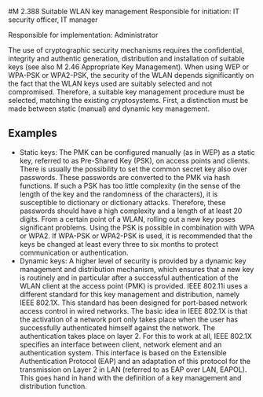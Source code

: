 #M 2.388 Suitable WLAN key management
Responsible for initiation: IT security officer, IT manager

Responsible for implementation: Administrator

The use of cryptographic security mechanisms requires the confidential, integrity and authentic generation, distribution and installation of suitable keys (see also M 2.46 Appropriate Key Management). When using WEP or WPA-PSK or WPA2-PSK, the security of the WLAN depends significantly on the fact that the WLAN keys used are suitably selected and not compromised. Therefore, a suitable key management procedure must be selected, matching the existing cryptosystems. First, a distinction must be made between static (manual) and dynamic key management.



## Examples 
* Static keys: The PMK can be configured manually (as in WEP) as a static key, referred to as Pre-Shared Key (PSK), on access points and clients. There is usually the possibility to set the common secret key also over passwords. These passwords are converted to the PMK via hash functions. If such a PSK has too little complexity (in the sense of the length of the key and the randomness of the characters), it is susceptible to dictionary or dictionary attacks. Therefore, these passwords should have a high complexity and a length of at least 20 digits. From a certain point of a WLAN, rolling out a new key poses significant problems. Using the PSK is possible in combination with WPA or WPA2. If WPA-PSK or WPA2-PSK is used, it is recommended that the keys be changed at least every three to six months to protect communication or authentication.
* Dynamic keys: A higher level of security is provided by a dynamic key management and distribution mechanism, which ensures that a new key is routinely and in particular after a successful authentication of the WLAN client at the access point (PMK) is provided. IEEE 802.11i uses a different standard for this key management and distribution, namely IEEE 802.1X. This standard has been designed for port-based network access control in wired networks. The basic idea in IEEE 802.1X is that the activation of a network port only takes place when the user has successfully authenticated himself against the network. The authentication takes place on layer 2. For this to work at all, IEEE 802.1X specifies an interface between client, network element and an authentication system. This interface is based on the Extensible Authentication Protocol (EAP) and an adaptation of this protocol for the transmission on Layer 2 in LAN (referred to as EAP over LAN, EAPOL). This goes hand in hand with the definition of a key management and distribution function.




